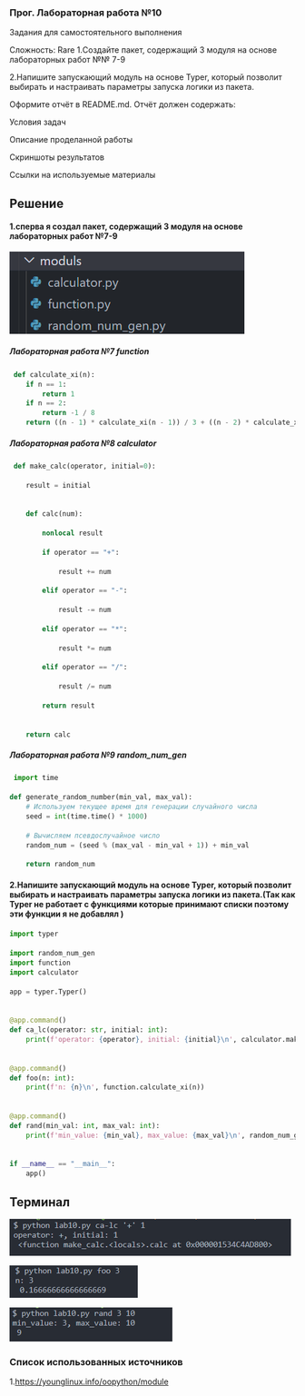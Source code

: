 ### Прог. Лабораторная работа №10

Задания для самостоятельного выполнения

Сложность:
Rare
1.Создайте пакет, содержащий 3 модуля на основе лабораторных работ №№ 7-9

2.Напишите запускающий модуль на основе Typer, который позволит выбирать и настраивать параметры запуска логики из пакета.

Оформите отчёт в README.md. Отчёт должен содержать:

Условия задач

Описание проделанной работы

Скриншоты результатов

Ссылки на используемые материалы

## Решение

#### 1.сперва я создал пакет, содержащий 3 модуля на основе лабораторных работ №7-9

![1702836490966](image/README/1702836490966.png)


##### Лабораторная работа №7 function

```python
 def calculate_xi(n):
    if n == 1:
        return 1
    if n == 2:
        return -1 / 8
    return ((n - 1) * calculate_xi(n - 1)) / 3 + ((n - 2) * calculate_xi(n - 2)) / 4
```

##### Лабораторная работа №8 calculator

```python
 def make_calc(operator, initial=0):

    result = initial


    def calc(num):

        nonlocal result

        if operator == "+":

            result += num

        elif operator == "-":

            result -= num

        elif operator == "*":

            result *= num

        elif operator == "/":

            result /= num

        return result


    return calc
```

##### Лабораторная работа №9 random_num_gen

```python
 import time

def generate_random_number(min_val, max_val):
    # Используем текущее время для генерации случайного числа
    seed = int(time.time() * 1000)
  
    # Вычисляем псевдослучайное число 
    random_num = (seed % (max_val - min_val + 1)) + min_val
  
    return random_num
```

#### 2.Напишите запускающий модуль на основе Typer, который позволит выбирать и настраивать параметры запуска логики из пакета.(Так как Typer не работает с функциями которые принимают списки поэтому эти функции я не добавлял )

```python
import typer

import random_num_gen
import function
import calculator

app = typer.Typer()


@app.command()
def ca_lc(operator: str, initial: int):
    print(f'operator: {operator}, initial: {initial}\n', calculator.make_calc(operator, initial))


@app.command()
def foo(n: int):
    print(f'n: {n}\n', function.calculate_xi(n))


@app.command()
def rand(min_val: int, max_val: int):
    print(f'min_value: {min_val}, max_value: {max_val}\n', random_num_gen.generate_random_number(min_val, max_val))


if __name__ == "__main__":
    app()
```

## Терминал

![1702832372960](image/README/1702832372960.png)

![1702832380201](image/README/1702832380201.png)

![1702832388397](image/README/1702832388397.png)

### Список использованных источников

1.https://younglinux.info/oopython/module
